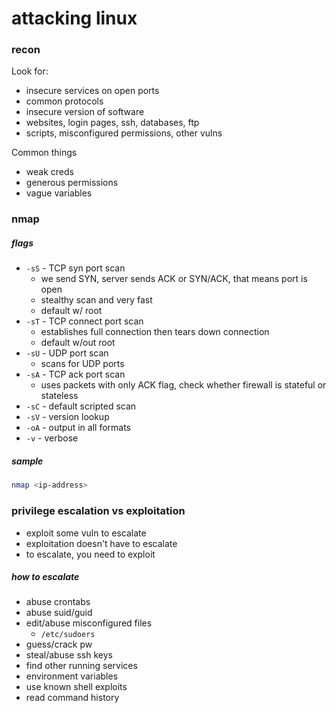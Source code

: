 # attacking linux

### recon

Look for:

* insecure services on open ports
* common protocols
* insecure version of software
* websites, login pages, ssh, databases, ftp
* scripts, misconfigured permissions, other vulns

Common things

* weak creds
* generous permissions
* vague variables

### nmap

##### flags

* `-sS` - TCP syn port scan
  * we send SYN, server sends ACK or SYN/ACK, that means port is open
  * stealthy scan and very fast
  * default w/ root
* `-sT` - TCP connect port scan
  * establishes full connection then tears down connection
  * default w/out root
* `-sU` - UDP port scan
  * scans for UDP ports
* `-sA` - TCP ack port scan
  * uses packets with only ACK flag, check whether firewall is stateful or stateless
* `-sC` - default scripted scan
* `-sV` - version lookup
* `-oA` - output in all formats
* `-v` - verbose

##### sample

```bash
nmap <ip-address>
```

### privilege escalation vs exploitation

* exploit some vuln to escalate
* exploitation doesn't have to escalate
* to escalate, you need to exploit

##### how to escalate

* abuse crontabs
* abuse suid/guid
* edit/abuse misconfigured files
  * `/etc/sudoers`
* guess/crack pw
* steal/abuse ssh keys
* find other running services
* environment variables
* use known shell exploits
* read command history

